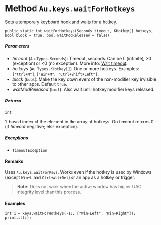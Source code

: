 # Method `Au.keys.waitForHotkeys`

Sets a temporary keyboard hook and waits for a hotkey.

```
public static int waitForHotkeys(Seconds timeout, KHotkey[] hotkeys, bool block = true, bool waitModReleased = false)
```

##### Parameters

- *timeout*  (`Au.Types.Seconds`):
    Timeout, seconds. Can be 0 (infinite), >0 (exception) or \<0 (no exception). More info: [Wait timeout](../articles/Wait%20timeout.html).
- *hotkeys*  (`Au.Types.KHotkey[]`):
    One or more hotkeys. Examples: `["Ctrl+M"]`, `["Win+M", "Ctrl+Shift+Left"]`.
- *block*  (`bool`):
    Make the key down event of the non-modifier key invisible to other apps. Default `true`.
- *waitModReleased*  (`bool`):
    Also wait until hotkey modifier keys released.

##### Returns

`int`

1-based index of the element in the array of hotkeys. On timeout returns 0 (if *timeout* negative; else exception).

##### Exceptions

- `TimeoutException`

#### Remarks

Uses `Au.keys.waitForKeys`. Works even if the hotkey is used by Windows (except `Win+L` and `Ctrl+Alt+Del`) or an app as a hotkey or trigger.

> **Note:**
> Does not work when the active window has higher UAC integrity level than this process.

#### Examples

```
int i = keys.waitForHotkeys(-10, ["Win+Left", "Win+Right"]);
print.it(i);
```